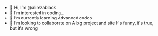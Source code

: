 - 👋 Hi, I’m @alirezablack
- 👀 I’m interested in coding...
- 🌱 I’m currently learning Advanced codes
- 💞️ I’m looking to collaborate on A big project and site
It's funny, it's true, but it's wrong
  
